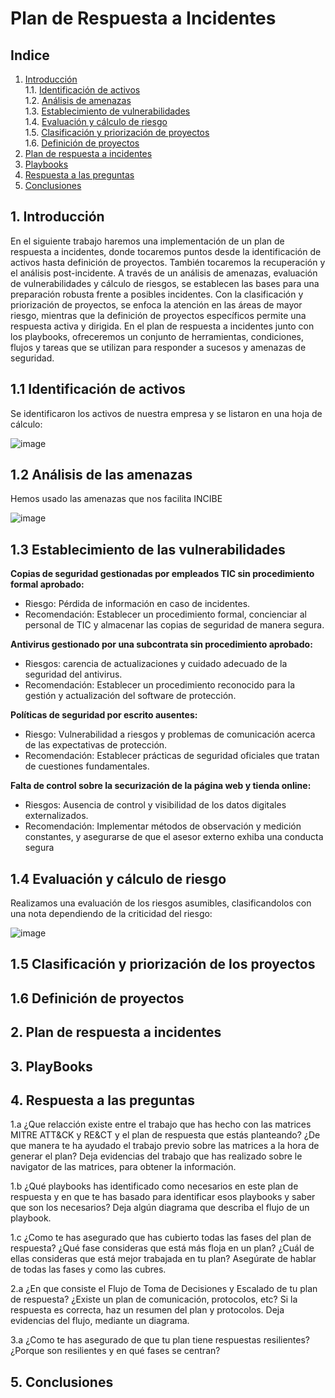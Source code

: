 # Plan de Respuesta a Incidentes
## Indice
1. [Introducción](#introduccion)  
    1.1. [Identificación de activos](#identificación-de-activos)  
    1.2. [Análisis de amenazas](#análisis-de-amenazas)  
    1.3. [Establecimiento de vulnerabilidades](#establecimiento-de-vulnerabilidades)  
    1.4. [Evaluación y cálculo de riesgo](#evaluación-y-cálculo-de-riesgo)  
    1.5. [Clasificación y priorización de proyectos](#clasificación-y-priorización-de-proyectos)  
    1.6. [Definición de proyectos](#definicion-de-proyectos)  
3. [Plan de respuesta a incidentes](#plan-de-respuesta-a-incidentes)
4. [Playbooks](#playbooks)
5. [Respuesta a las preguntas](#respuesta-a-las-preguntas)
6. [Conclusiones](#conclusiones)  

## 1. Introducción <div id='introduccion' />

En el siguiente trabajo haremos una implementación de un plan de respuesta a incidentes, donde tocaremos puntos desde la identificación de activos hasta definición de proyectos. También tocaremos la recuperación y el análisis post-incidente. A través de un análisis de amenazas, evaluación de vulnerabilidades y cálculo de riesgos, se establecen las bases para una preparación robusta frente a posibles incidentes. Con la clasificación y priorización de proyectos, se enfoca la atención en las áreas de mayor riesgo, mientras que la definición de proyectos específicos permite una respuesta activa y dirigida. En el plan de respuesta a incidentes junto con los playbooks, ofreceremos un conjunto de herramientas, condiciones, flujos y tareas que se utilizan para responder a sucesos y amenazas de seguridad. 

## 1.1 Identificación de activos <div id='identificación-de-activos' />

Se identificaron los activos de nuestra empresa y se listaron en una hoja de cálculo:

![image](https://github.com/IES-Rafael-Alberti/incident-response-plan-plantilla/assets/86500067/f3535ca0-ec36-4b63-90d5-e988b0bba964)


## 1.2 Análisis de las amenazas <div id='análisis-de-amenazas' />

Hemos usado las amenazas que nos facilita INCIBE

![image](https://github.com/IES-Rafael-Alberti/incident-response-plan-plantilla/assets/86500067/7072adce-8676-444e-9ad5-d045771bb818)


## 1.3 Establecimiento de las vulnerabilidades <div id='establecimiento-de-vulnerabilidades' />

**Copias de seguridad gestionadas por empleados TIC sin procedimiento formal aprobado:**
- Riesgo: Pérdida de información en caso de incidentes.
- Recomendación: Establecer un procedimiento formal, concienciar al personal de TIC y
almacenar las copias de seguridad de manera segura.

**Antivirus gestionado por una subcontrata sin procedimiento aprobado:**
- Riesgos: carencia de actualizaciones y cuidado adecuado de la seguridad del antivirus.
- Recomendación: Establecer un procedimiento reconocido para la gestión y actualización
del software de protección.

**Políticas de seguridad por escrito ausentes:**
- Riesgo: Vulnerabilidad a riesgos y problemas de comunicación acerca de las expectativas
de protección.
- Recomendación: Establecer prácticas de seguridad oficiales que tratan de cuestiones
fundamentales.

**Falta de control sobre la securización de la página web y tienda online:**
- Riesgos: Ausencia de control y visibilidad de los datos digitales externalizados.
- Recomendación: Implementar métodos de observación y medición constantes, y
asegurarse de que el asesor externo exhiba una conducta segura

## 1.4 Evaluación y cálculo de riesgo <div id='evaluación-y-cálculo-de-riesgo' />

Realizamos una evaluación de los riesgos asumibles, clasificandolos con una nota dependiendo de la criticidad del riesgo:

![image](https://github.com/IES-Rafael-Alberti/incident-response-plan-plantilla/assets/86500067/d2b8365f-57eb-4103-bc22-71bad28bcbe3)

## 1.5 Clasificación y priorización de los proyectos <div id='clasificación-y-priorización-de-proyectos' />

 

## 1.6 Definición de proyectos <div id='definicion-de-proyectos' />



## 2. Plan de respuesta a incidentes <div id='plan-de-respuesta-a-incidentes' />
 

## 3. PlayBooks <div id='playbooks' />


## 4. Respuesta a las preguntas <div id='respuesta-a-las-preguntas' />


1.a   ¿Que relacción existe entre el trabajo que has hecho con las matrices MITRE ATT&CK y RE&CT y el plan de respuesta que estás planteando? ¿De que manera te ha ayudado el trabajo previo sobre las matrices a la hora de generar el plan? Deja evidencias del trabajo que has realizado sobre le navigator de las matrices, para obtener la información. 


1.b   ¿Qué playbooks has identificado como necesarios en este plan de respuesta y en que te has basado para identificar esos playbooks y saber que son los necesarios? Deja algún diagrama que describa el flujo de un playbook.  


1.c   ¿Como te has asegurado que has cubierto todas las fases del plan de respuesta? ¿Qué fase consideras que está más floja en un plan? ¿Cuál de ellas consideras que está mejor trabajada en tu plan? Asegúrate de hablar de todas las fases y como las cubres. 



2.a   ¿En que consiste el Flujo de Toma de Decisiones y Escalado de tu plan de respuesta? ¿Existe un plan de comunicación, protocolos, etc? Si la respuesta es correcta, haz un resumen del plan y protocolos. Deja evidencias del flujo, mediante un diagrama. 



3.a  ¿Como te has asegurado de que tu plan tiene respuestas resilientes? ¿Porque son resilientes y en qué fases se centran?


## 5. Conclusiones <div id='conclusiones' />
